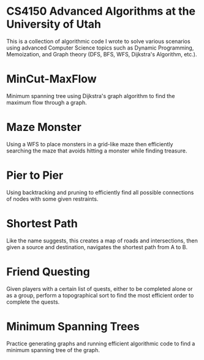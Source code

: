 # CS4150 Advanced Algorithms at the University of Utah
This is a collection of algorithmic code I wrote to solve various scenarios using advanced Computer Science topics such as Dynamic Programming, Memoization, and Graph theory (DFS, BFS, WFS, Dijkstra's Algorithm, etc.).

# MinCut-MaxFlow
Minimum spanning tree using Dijkstra's graph algorithm to find the maximum flow through a graph.

# Maze Monster
Using a WFS to place monsters in a grid-like maze then efficiently searching the maze that avoids hitting a monster while finding treasure.

# Pier to Pier
Using backtracking and pruning to efficiently find all possible connections of nodes with some given restraints.

# Shortest Path
Like the name suggests, this creates a map of roads and intersections, then given a source and destination, navigates the shortest path from A to B.

# Friend Questing
Given players with a certain list of quests, either to be completed alone or as a group, perform a topographical sort to find the most efficient order to complete the quests.

# Minimum Spanning Trees
Practice generating graphs and running efficient algorithmic code to find a minimum spanning tree of the graph.
